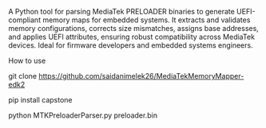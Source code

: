 A Python tool for parsing MediaTek PRELOADER binaries to generate UEFI-compliant memory maps for embedded systems. It extracts and validates memory configurations, corrects size mismatches, assigns base addresses, and applies UEFI attributes, ensuring robust compatibility across MediaTek devices. Ideal for firmware developers and embedded systems engineers.

How to use 

git clone https://github.com/saidanimelek26/MediaTekMemoryMapper-edk2

pip install capstone

python MTKPreloaderParser.py preloader.bin
